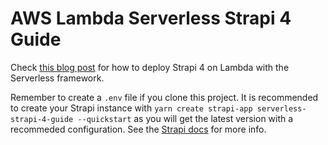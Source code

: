 # AWS Lambda Serverless Strapi 4 Guide

Check [this blog post](https://blog.vikfand.com/posts/serverless-strapi-4-guide/) for how to deploy Strapi 4 on Lambda with the Serverless framework.

Remember to create a `.env` file if you clone this project. It is recommended to create your Strapi instance with `yarn create strapi-app serverless-strapi-4-guide --quickstart` as you will get the latest version with a recommeded configuration. See the [Strapi docs](https://docs.strapi.io/developer-docs/latest/getting-started/quick-start.html) for more info.